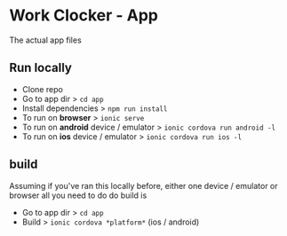# Work Clocker - App 

The actual app files

## Run locally

- Clone repo
- Go to app dir > ``cd app``
- Install dependencies > ``npm run install ``
- To run on **browser** > ``ionic serve``
- To run on **android** device / emulator > ``ionic cordova run android -l``
- To run on **ios** device / emulator > ``ionic cordova run ios -l``

## build 

Assuming if you've ran this locally before, either one device / emulator or browser all you need to do do build is
- Go to app dir > ``cd app``
- Build > ``ionic cordova *platform*`` (ios / android)
